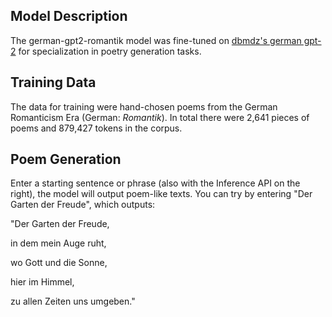 Model Description
------
The german-gpt2-romantik model was fine-tuned on [dbmdz's german gpt-2](https://huggingface.co/dbmdz/german-gpt2 "dbmdz's german-gpt2") for specialization in poetry generation tasks.

Training Data
------
The data for training were hand-chosen poems from the German Romanticism Era (German: *Romantik*). In total there were 2,641 pieces of poems and 879,427 tokens in the corpus.

Poem Generation
------
Enter a starting sentence or phrase (also with the Inference API on the right), the model will output poem-like texts. You can try by entering "Der Garten der Freude", which outputs:

"Der Garten der Freude,

 in dem mein Auge ruht,

 wo Gott und die Sonne,
 
 hier im Himmel,
 
 zu allen Zeiten uns umgeben."
